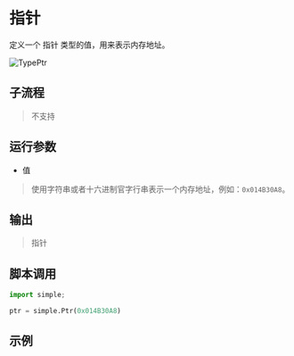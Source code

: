# 指针 
定义一个 指针 类型的值，用来表示内存地址。

![TypePtr](./images/22.png ':size=90%')

## 子流程
> 不支持


## 运行参数

* 值

> 使用字符串或者十六进制官字行串表示一个内存地址，例如：`0x014B30A8`。


## 输出

> 指针    


## 脚本调用

```python
import simple;

ptr = simple.Ptr(0x014B30A8)

```

## 示例